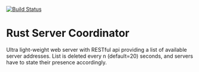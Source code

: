 [![Build Status](https://travis-ci.org/simernes/server-coordinator.svg?branch=master)](https://travis-ci.org/simernes/server-coordinator)

# Rust Server Coordinator

Ultra light-weight web server with RESTful api providing a list of available server addresses. List is deleted every n (default=20) seconds, and servers have to state their presence accordingly.
